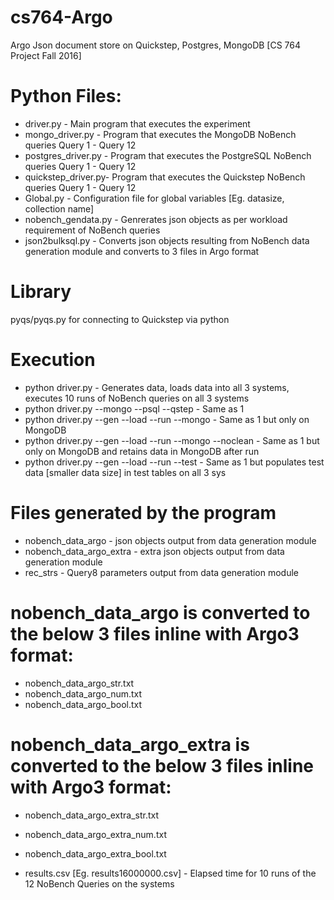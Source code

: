 # cs764-Argo
Argo Json document store on Quickstep, Postgres, MongoDB [CS 764 Project Fall 2016]

# Python Files:

- driver.py - Main program that executes the experiment
- mongo_driver.py - Program that executes the MongoDB NoBench queries Query 1 - Query 12
- postgres_driver.py - Program that executes the PostgreSQL NoBench queries Query 1 - Query 12
- quickstep_driver.py- Program that executes the Quickstep NoBench queries Query 1 - Query 12
- Global.py - Configuration file for global variables [Eg. datasize, collection name]
- nobench_gendata.py - Genrerates json objects as per workload requirement of NoBench queries
- json2bulksql.py - Converts json objects resulting from NoBench data generation module and converts to 3 files in Argo format

# Library
pyqs/pyqs.py for connecting to Quickstep via python

# Execution
- python driver.py - Generates data, loads data into all 3 systems, executes 10 runs of NoBench queries on all 3 systems
- python driver.py --mongo --psql --qstep     - Same as 1
- python driver.py --gen --load --run --mongo - Same as 1 but only on MongoDB
- python driver.py --gen --load --run --mongo --noclean - Same as 1 but only on MongoDB and retains data in MongoDB after run
- python driver.py --gen --load --run --test - Same as 1 but populates test data [smaller data size] in test tables on all 3 sys

# Files generated by the program
- nobench_data_argo - json objects output from data generation module
- nobench_data_argo_extra - extra json objects output from data generation module
- rec_strs - Query8 parameters output from data generation module

# nobench_data_argo is converted to the below 3 files inline with Argo3 format:
- nobench_data_argo_str.txt
- nobench_data_argo_num.txt
- nobench_data_argo_bool.txt

# nobench_data_argo_extra is converted to the below 3 files inline with Argo3 format:
- nobench_data_argo_extra_str.txt
- nobench_data_argo_extra_num.txt
- nobench_data_argo_extra_bool.txt

- results<datasize>.csv [Eg. results16000000.csv] - Elapsed time for 10 runs of the 12 NoBench Queries on the systems






